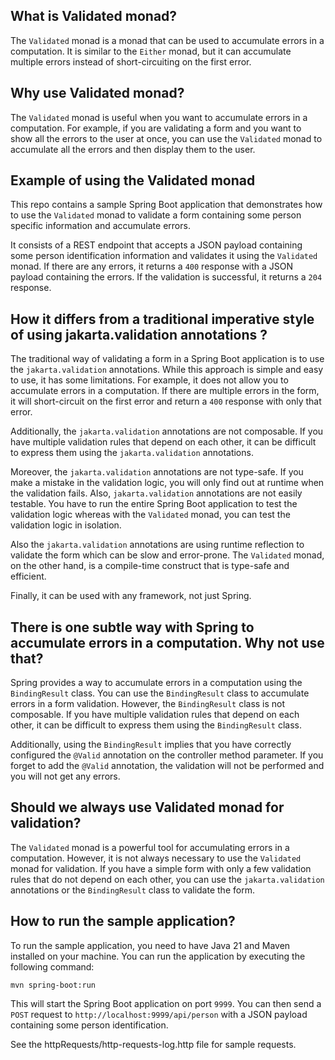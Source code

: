 ## What is Validated monad?

The `Validated` monad is a monad that can be used to accumulate errors in a computation. It is
similar to the `Either` monad,
but it can accumulate multiple errors instead of short-circuiting on the first error.

## Why use Validated monad?

The `Validated` monad is useful when you want to accumulate errors in a computation. For example,
if you are validating a form and you want to show all the errors to the user at once, you can use
the `Validated` monad to accumulate all the errors and then display them to the user.

## Example of using the Validated monad

This repo contains a sample Spring Boot application that demonstrates how to use the `Validated`
monad to validate a form containing some person specific information and accumulate errors.

It consists of a REST endpoint that accepts a JSON payload containing some person identification
information and validates it using the `Validated` monad. If there are any errors, it returns a
`400` response with a JSON payload containing the errors. If the validation is successful, it
returns a `204` response.

## How it differs from a traditional imperative style of using jakarta.validation annotations ?

The traditional way of validating a form in a Spring Boot application is to use the
`jakarta.validation` annotations. While this approach is simple and easy to use, it has some
limitations. For example, it does not allow you to accumulate errors in a computation. If there are
multiple errors in the form, it will short-circuit on the first error and return a `400` response
with only that error.

Additionally, the `jakarta.validation` annotations are not composable. If you have multiple
validation rules that depend on each other, it can be difficult to express them using the
`jakarta.validation` annotations.

Moreover, the `jakarta.validation` annotations are not type-safe. If you make a mistake in the
validation logic, you will only find out at runtime when the validation fails. Also,
`jakarta.validation` annotations are not easily testable. You have to run the entire Spring Boot
application to test the validation logic whereas with the `Validated` monad, you can test the
validation logic in isolation.

Also the `jakarta.validation` annotations are using runtime reflection to validate the form
which can be slow and error-prone. The `Validated` monad, on the other hand, is a compile-time
construct that is type-safe and efficient.

Finally, it can be used with any framework, not just Spring.

## There is one subtle way with Spring to accumulate errors in a computation. Why not use that?

Spring provides a way to accumulate errors in a computation using the `BindingResult` class. You can
use the `BindingResult` class to accumulate errors in a form validation. However, the
`BindingResult`
class is not composable. If you have multiple validation rules that depend on each other, it can be
difficult to express them using the `BindingResult` class.

Additionally, using the `BindingResult` implies that you have correctly configured the
`@Valid` annotation on the controller method parameter. If you forget to add the `@Valid`
annotation, the validation will not be performed and you will not get any errors.

## Should we always use Validated monad for validation?

The `Validated` monad is a powerful tool for accumulating errors in a computation. However, it is
not
always necessary to use the `Validated` monad for validation. If you have a simple form with only a
few validation rules that do not depend on each other, you can use the `jakarta.validation`
annotations or the `BindingResult` class to validate the form.

## How to run the sample application?

To run the sample application, you need to have Java 21 and Maven installed on your machine. You can
run the application by executing the following command:

```shell
mvn spring-boot:run
```

This will start the Spring Boot application on port `9999`. You can then send a `POST` request to
`http://localhost:9999/api/person` with a JSON payload containing some person identification.

See the httpRequests/http-requests-log.http file for sample requests.
